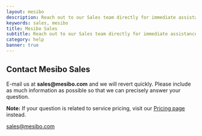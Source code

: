 ```yaml
---
layout: mesibo
description: Reach out to our Sales team directly for immediate assistance with all sales and business development related inquiries.
keywords: sales, mesibo
title: Mesibo Sales
subtitle: Reach out to our Sales team directly for immediate assistance with all sales and business development related inquiries.
category: help
banner: true
---
```

<!-- main-container start -->
<!-- ================ -->
<section class="section main-container">
<div class="container">
<div class="row justify-content-md-center">
<div class="col-lg-8">
<h2 class="text-center mt-4">Contact <strong>Mesibo Sales</strong></h2>
<div class="separator"></div>
<p class="large text-center">E-mail us at <strong>sales@mesibo.com</strong> and we will revert quickly. Please include as much information as possible so that we can precisely answer your question.</p>
<p class="large text-center"><strong>Note:</strong> If your question is related to service pricing, visit our <a href="/pricing/">Pricing page</a> instead.</p>
<div class="row justify-content-md-center">
<a href="mailto:sales@mesibo.com" class="btn btn-default-transparent radius-50">sales@mesibo.com</a>
</div>
</div>
</div>
</div>
</section>
<!-- section end -->

